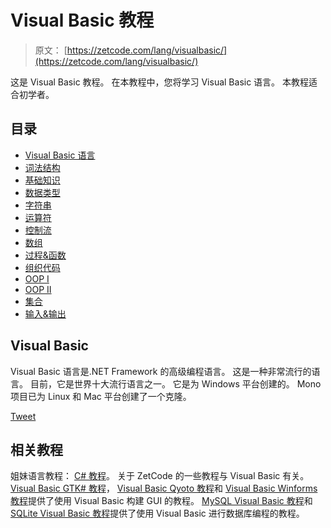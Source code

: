 # Visual Basic 教程

> 原文： [https://zetcode.com/lang/visualbasic/](https://zetcode.com/lang/visualbasic/)

这是 Visual Basic 教程。 在本教程中，您将学习 Visual Basic 语言。 本教程适合初学者。

## 目录



*   [Visual Basic 语言](visualbasic/)
*   [词法结构](lexis/)
*   [基础知识](basics/)
*   [数据类型](datatypes/)
*   [字符串](strings/)
*   [运算符](operators/)
*   [控制流](flowcontrol/)
*   [数组](arrays/)
*   [过程&函数](procedures/)
*   [组织代码](organizingcode/)
*   [OOP I](oopi/)
*   [OOP II](oopii/)
*   [集合](collections/)
*   [输入&输出](io/)



## Visual Basic

Visual Basic 语言是.NET Framework 的高级编程语言。 这是一种非常流行的语言。 目前，它是世界十大流行语言之一。 它是为 Windows 平台创建的。 Mono 项目已为 Linux 和 Mac 平台创建了一个克隆。

[Tweet](https://twitter.com/share) 

## 相关教程

姐妹语言教程： [C# 教程](/lang/csharp/)。 关于 ZetCode 的一些教程与 Visual Basic 有关。 [Visual Basic GTK# 教程](/gui/vbgtk/)， [Visual Basic Qyoto 教程](/gui/vbqyoto/)和 [Visual Basic Winforms 教程](/gui/vbwinforms/)提供了使用 Visual Basic 构建 GUI 的教程。 [MySQL Visual Basic 教程](/db/mysqlvb/)和 [SQLite Visual Basic 教程](/db/sqlitevb/)提供了使用 Visual Basic 进行数据库编程的教程。